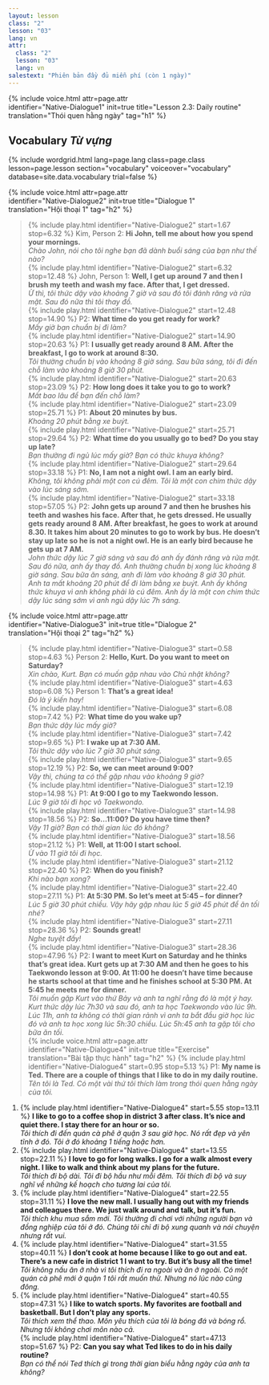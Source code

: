 ```yaml
---
layout: lesson
class: "2"
lesson: "03"
lang: vn
attr:
  class: "2"
  lesson: "03"
  lang: vn
salestext: "Phiên bản đầy đủ miễn phí (còn 1 ngày)"
---
```


{%  include voice.html attr=page.attr  
	identifier="Native-Dialogue1"  init=true
	title="Lesson 2.3: Daily routine"        
	translation="Thói quen hằng ngày"
    tag="h1" %}


## Vocabulary   *Từ vựng*

{% include wordgrid.html lang=page.lang
		class=page.class 
		lesson=page.lesson 
		section="vocabulary"
		voiceover="vocabulary"
		database=site.data.vocabulary 
		trial=false %}

{%  include voice.html attr=page.attr  
	identifier="Native-Dialogue2"  init=true
	title="Dialogue 1"        
	translation="Hội thoại 1"
    tag="h2" %}

> {% include play.html identifier="Native-Dialogue2" start=1.67 stop=6.32 %} Kim, Person 2: **Hi John, tell me about how you spend your mornings.**  
> *Chào John, nói cho tôi nghe bạn đã dành buổi sáng của bạn như thế nào?*   
> {% include play.html identifier="Native-Dialogue2" start=6.32 stop=12.48 %} John, Person 1: **Well, I get up around 7 and then I brush my teeth and wash my face. After that, I get dressed.**   
> *Ừ thì, tôi thức dậy vào khoảng 7 giờ và sau đó tôi đánh răng và rửa mặt. Sau đó nữa thì tôi thay đồ.*   
> {% include play.html identifier="Native-Dialogue2" start=12.48 stop=14.90 %} P2: **What time do you get ready for work?**   
> *Mấy giờ bạn chuẩn bị đi làm?*  
> {% include play.html identifier="Native-Dialogue2" start=14.90 stop=20.63 %} P1: **I usually get ready around 8 AM. After the breakfast, I go to work at around 8:30.**  
> *Tôi thường chuẩn bị vào khoảng 8 giờ sáng. Sau bữa sáng, tôi đi đến chỗ làm vào khoảng 8 giờ 30 phút.*   
> {% include play.html identifier="Native-Dialogue2" start=20.63 stop=23.09 %} P2: **How long does it take you to go to work?**   
> *Mất bao lâu để bạn đến chỗ làm?*   
> {% include play.html identifier="Native-Dialogue2" start=23.09 stop=25.71 %} P1: **About 20 minutes by bus.**  
> *Khoảng 20 phút bằng xe buýt.*   
> {% include play.html identifier="Native-Dialogue2" start=25.71 stop=29.64 %} P2: **What time do you usually go to bed? Do you stay up late?**  
> *Bạn thường đi ngủ lúc mấy giờ? Bạn có thức khuya không?*   
> {% include play.html identifier="Native-Dialogue2" start=29.64 stop=33.18 %} P1: **No, I am not a night owl. I am an early bird.**   
> *Không, tôi không phải một con cú đêm. Tôi là một con chim thức dậy vào lúc sáng sớm.*   
> {% include play.html identifier="Native-Dialogue2" start=33.18 stop=57.05 %} P2: **John gets up around 7 and then he brushes his teeth and washes his face. After that, he gets dressed. He usually gets ready around 8 AM. After breakfast, he goes to work at around 8.30. It takes him about 20 minutes to go to work by bus. He doesn’t stay up late so he is not a night owl. He is an early bird because he gets up at 7 AM.**  
> *John thức dậy lúc 7 giờ sáng và sau đó anh ấy đánh răng và rửa  mặt. Sau đó nữa, anh ấy thay đồ. Anh thường chuẩn bị xong lúc khoảng 8 giờ sáng. Sau bữa ăn sáng, anh đi làm vào khoảng 8 giờ 30 phút. Anh ta mất khoảng 20 phút để đi làm bằng xe buýt. Anh ấy không thức khuya vì anh không phải là cú đêm. Anh ấy là một con chim thức dậy lúc sáng sớm vì anh ngủ dậy lúc 7h sáng.*   
 
{%  include voice.html attr=page.attr  
	identifier="Native-Dialogue3"  init=true
	title="Dialogue 2"        
	translation="Hội thoại 2"
    tag="h2" %} 
 
> {% include play.html identifier="Native-Dialogue3" start=0.58 stop=4.63 %} Person 2: **Hello, Kurt. Do you want to meet on Saturday?**   
> *Xin chào, Kurt. Bạn có muốn gặp nhau vào Chủ nhật không?*  
> {% include play.html identifier="Native-Dialogue3" start=4.63 stop=6.08 %} Person 1: **That’s a great idea!**  
> *Đó là ý kiến hay!*   
> {% include play.html identifier="Native-Dialogue3" start=6.08 stop=7.42 %} P2: **What time do you wake up?**   
> *Bạn thức dậy lúc mấy giờ?*   
> {% include play.html identifier="Native-Dialogue3" start=7.42 stop=9.65 %} P1: **I wake up at 7:30 AM.**   
> *Tôi thức dậy vào lúc 7 giờ 30 phút sáng.*   
> {% include play.html identifier="Native-Dialogue3" start=9.65 stop=12.19 %} P2: **So, we can meet around 9:00?**  
> *Vậy thì, chúng ta có thể gặp nhau vào khoảng 9 giờ?*   
> {% include play.html identifier="Native-Dialogue3" start=12.19 stop=14.98 %} P1: **At 9:00 I go to my Taekwondo lesson.**  
> *Lúc 9 giờ tôi đi học võ Taekwondo.*   
> {% include play.html identifier="Native-Dialogue3" start=14.98 stop=18.56 %} P2: **So…11:00? Do you have time then?**   
> *Vậy 11 giờ? Bạn có thời gian lúc đó không?*  
> {% include play.html identifier="Native-Dialogue3" start=18.56 stop=21.12 %} P1: **Well, at 11:00 I start school.**  
> *Ừ vào 11 giờ tôi đi học.*   
> {% include play.html identifier="Native-Dialogue3" start=21.12 stop=22.40 %} P2: **When do you finish?**  
> *Khi nào bạn xong?*  
> {% include play.html identifier="Native-Dialogue3" start=22.40 stop=27.11 %} P1: **At 5:30 PM. So let’s meet at 5:45 – for dinner?**  
> *Lúc 5 giờ 30 phút chiều. Vậy hãy gặp nhau lúc 5 giờ 45 phút để ăn tối nhé?*  
> {% include play.html identifier="Native-Dialogue3" start=27.11 stop=28.36 %} P2: **Sounds great!**   
> *Nghe tuyệt đấy!*     
>{% include play.html identifier="Native-Dialogue3" start=28.36 stop=47.96 %} P2: **I want to meet Kurt on Saturday and he thinks that’s great idea. Kurt gets up at 7:30 AM and then he goes to his Taekwondo lesson at 9:00. At 11:00 he doesn’t have time because he starts school at that time and he finishes school at 5:30 PM. At 5:45 he meets me for dinner.**    
> *Tôi muốn gặp Kurt vào thứ Bảy và anh ta nghĩ rằng đó là một ý hay. Kurt thức dậy lúc 7h30 và sau đó, anh ta học Taekwondo vào lúc 9h. Lúc 11h, anh ta không có thời gian rảnh vì anh ta bắt đầu giờ học lúc đó và anh ta học xong lúc 5h:30 chiều. Lúc 5h:45 anh ta gặp tôi cho bữa ăn tối.*  
{%  include voice.html attr=page.attr  
	identifier="Native-Dialogue4"  init=true
	title="Exercise"        
	translation="Bài tập thực hành"
    tag="h2" %} 
{% include play.html identifier="Native-Dialogue4" start=0.95 stop=5.13 %} P1: **My name is Ted. There are a couple of things that I like to do in my daily routine.**  
*Tên tôi là Ted. Có một vài thứ tôi thích làm trong thói quen hằng ngày của tôi.*  
1. {% include play.html identifier="Native-Dialogue4" start=5.55 stop=13.11 %} **I like to go to a coffee shop in district 3 after class. It’s nice and quiet there. I stay there for an hour or so.**   
*Tôi thích đi đến quán cà phê ở quận 3 sau giờ học. Nó rất đẹp và yên tĩnh ở đó. Tôi ở đó khoảng 1 tiếng hoặc hơn.*   
2. {% include play.html identifier="Native-Dialogue4" start=13.55 stop=22.11 %} **I love to go for long walks. I go for a walk almost every night. I like to walk and think about my plans for the future.**   
*Tôi thích đi bộ dài. Tôi đi bộ hầu như mỗi đêm. Tôi thích đi bộ và suy nghĩ về những kế hoạch cho tương lai của tôi.*   
3. {% include play.html identifier="Native-Dialogue4" start=22.55 stop=31.11 %} **I love the new mall. I usually hang out with my friends and colleagues there. We just walk around and talk, but it’s fun.**   
*Tôi thích khu mua sắm mới. Tôi thường đi chơi với những người bạn và đồng nghiệp của tôi ở đó. Chúng tôi chỉ đi bộ xung quanh và nói chuyện nhưng rất vui.*   
4. {% include play.html identifier="Native-Dialogue4" start=31.55 stop=40.11 %} **I don’t cook at home because I like to go out and eat. There’s a new cafe in district 1 I want to try. But it’s busy all the time!**    
*Tôi không nấu ăn ở nhà vì tôi thích đi ra ngoài và ăn ở ngoài. Có một quán cà phê mới ở quận 1 tôi rất muốn thử. Nhưng nó lúc nào cũng đông.*    
5. {% include play.html identifier="Native-Dialogue4" start=40.55 stop=47.31 %} **I like to watch sports. My favorites are football and basketball. But I don’t play any sports.**    
*Tôi thích xem thể thao. Môn yêu thích của tôi là bóng đá và bóng rổ. Nhưng tôi không chơi môn nào cả.*    
{% include play.html identifier="Native-Dialogue4" start=47.13 stop=51.67 %} P2: **Can you say what Ted likes to do in his daily routine?**   
*Bạn có thể nói Ted thích gì trong thời gian biểu hằng ngày của anh ta không?*   
